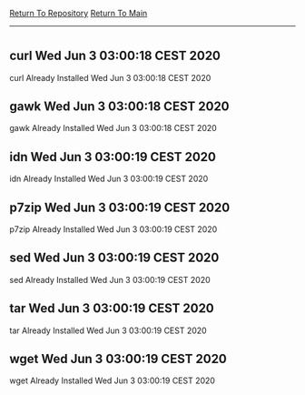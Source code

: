 [Return To Repository](https://github.com/bast69/piholeparser/)
[Return To Main](https://github.com/bast69/piholeparser/blob/master/RecentRunLogs/Mainlog.md)
____________________________________
# 
## curl Wed Jun  3 03:00:18 CEST 2020
curl Already Installed Wed Jun  3 03:00:18 CEST 2020
## gawk Wed Jun  3 03:00:18 CEST 2020
gawk Already Installed Wed Jun  3 03:00:18 CEST 2020
## idn Wed Jun  3 03:00:19 CEST 2020
idn Already Installed Wed Jun  3 03:00:19 CEST 2020
## p7zip Wed Jun  3 03:00:19 CEST 2020
p7zip Already Installed Wed Jun  3 03:00:19 CEST 2020
## sed Wed Jun  3 03:00:19 CEST 2020
sed Already Installed Wed Jun  3 03:00:19 CEST 2020
## tar Wed Jun  3 03:00:19 CEST 2020
tar Already Installed Wed Jun  3 03:00:19 CEST 2020
## wget Wed Jun  3 03:00:19 CEST 2020
wget Already Installed Wed Jun  3 03:00:19 CEST 2020
